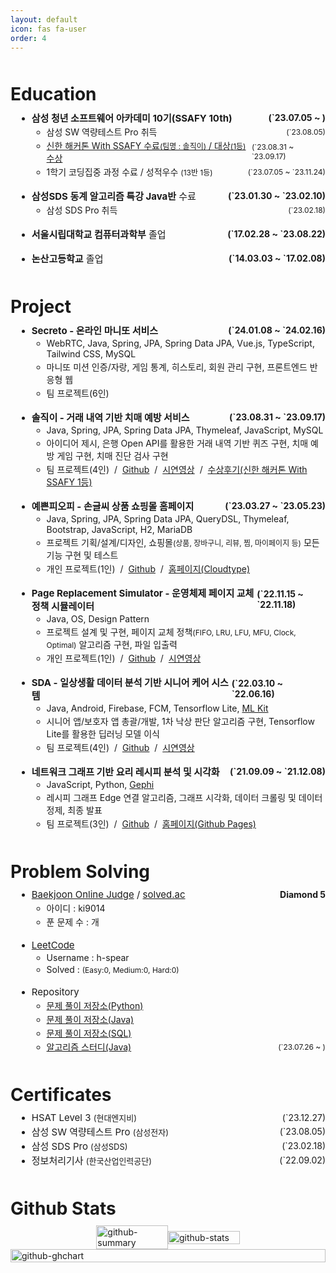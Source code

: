 ```yaml
---
layout: default
icon: fas fa-user
order: 4
---
```


<div class="profile__content">
  <!-- <div>My Profile</div> -->

  <!-- <div>
    <h2 id="Skills">Skills</h2>
    <ul>
      Skills Summary
    </ul>
  </div> -->

  <div>
    <h1 class="content__title" id="education">Education</h1>
    <ul>
      <li class="mb-18">
        <p class="content__element">
          <span class="font-medium"
            ><b>삼성 청년 소프트웨어 아카데미 10기(SSAFY 10th)</b></span
          >
          <span class="right-tag"><b>(`23.07.05 ~ )</b></span>
        </p>
        <ul>
          <li>
            <p class="content__element">
              <span>삼성 SW 역량테스트 Pro 취득</span>
              <span class="font-small right-tag">(`23.08.05)</span>
            </p>
          </li>
          <li>
            <p class="content__element">
              <span>
                <a
                  href="https://www.seoulfn.com/news/articleView.html?idxno=496024"
                  target="_blank"
                  >신한 해커톤 With SSAFY 수료<span class="font-small"
                    >(팀명 : 솔직이)</span
                  >
                  / 대상<span class="font-small">(1등)</span> 수상</a
                >
              </span>
              <span class="font-small right-tag">(`23.08.31 ~ `23.09.17)</span>
            </p>
          </li>
          <li>
            <p class="content__element">
              <span>1학기 코딩집중 과정 수료 / 성적우수
                <span class="font-small">(13반 1등)</span>
              </span>
              <span class="font-small right-tag">(`23.07.05 ~ `23.11.24)</span>
            </p>
          </li>
        </ul>
      </li>
      <li class="mb-18">
        <p class="content__element">
          <span class="font-medium"
            ><b>삼성SDS 동계 알고리즘 특강 Java반</b> 수료</span
          >
          <span class="right-tag"><b>(`23.01.30 ~ `23.02.10)</b></span>
        </p>
        <ul>
          <li>
            <p class="content__element">
              <span>삼성 SDS Pro 취득</span>
              <span class="font-small right-tag">(`23.02.18)</span>
            </p>
          </li>
        </ul>
      </li>
      <li class="mb-18">
        <p class="content__element">
          <span class="font-medium"
            ><b>서울시립대학교 컴퓨터과학부</b> 졸업</span>
          <span class="right-tag"><b>(`17.02.28 ~ `23.08.22)</b></span>
        </p>
      </li>
      <li>
        <p class="content__element">
          <span class="font-medium"><b>논산고등학교</b> 졸업</span>
          <span class="right-tag"><b>(`14.03.03 ~ `17.02.08)</b></span>
        </p>
      </li>
    </ul>
  </div>

  <div>
    <h1 class="content__title" id="project">Project</h1>
    <ul>
      <li class="mb-18">
        <p class="content__element">
          <span class="font-medium"><b>Secreto - 온라인 마니또 서비스</b></span>
          <span class="right-tag"><b>(`24.01.08 ~ `24.02.16)</b></span>
        </p>
        <ul>
          <li>
            <p class="content__element">
             <span>WebRTC, Java, Spring, JPA, Spring Data JPA, Vue.js, TypeScript, Tailwind CSS, MySQL</span>
            </p>
          </li>
          <li>
            <p class="content__element">
             <span>마니또 미션 인증/자랑, 게임 통계, 히스토리, 회원 관리 구현, 프론트엔드 반응형 웹</span>
            </p>
          </li>
          <li>
            <p class="content__element">
              <span>팀 프로젝트(6인)</span>
            </p>
          </li>
        </ul>
      </li>
      <li class="mb-18">
        <p class="content__element">
          <span class="font-medium"><b>솔직이 - 거래 내역 기반 치매 예방 서비스</b></span>
          <span class="right-tag"><b>(`23.08.31 ~ `23.09.17)</b></span>
        </p>
        <ul>
          <li>
            <p class="content__element">
             <span>Java, Spring, JPA, Spring Data JPA, Thymeleaf, JavaScript, MySQL</span>
            </p>
          </li>
          <li>
            <p class="content__element">
             <span>아이디어 제시, 은행 Open API를 활용한 거래 내역 기반 퀴즈 구현, 치매 예방 게임 구현, 치매 진단 검사 구현</span>
            </p>
          </li>
          <li>
            <p class="content__element">
              <div>
                팀 프로젝트(4인)
                &nbsp;/&nbsp;
                <a href="https://github.com/SSAFYxShinhan/SolJiGi"
                    target="_blank">Github</a>
                &nbsp;/&nbsp;
                <a href="https://youtu.be/rNPzuXeeRWc"
                    target="_blank">시연영상</a>
                &nbsp;/&nbsp;
                <a href="https://www.ssafy.com/ksp/servlet/swp.board.controller.SwpBoardServlet?p_process=select-board-view&p_menu_cd=M0204&p_tabseq=226509&p_seq=60&p_pageno="
                    target="_blank">수상후기(신한 해커톤 With SSAFY 1등)</a>
              </div>
            </p>
          </li>
        </ul>
      </li>
      <li class="mb-18">
        <p class="content__element">
          <span class="font-medium"><b>예쁜피오피 - 손글씨 상품 쇼핑몰 홈페이지</b></span>
          <span class="right-tag"><b>(`23.03.27 ~ `23.05.23)</b></span>
        </p>
        <ul>
          <li>
            <p class="content__element">
             <span>Java, Spring, JPA, Spring Data JPA, QueryDSL, Thymeleaf, Bootstrap, JavaScript, H2, MariaDB</span>
            </p>
          </li>
          <li>
            <p class="content__element">
             <span>프로젝트 기획/설계/디자인, 쇼핑몰<span class="font-small">(상품, 장바구니, 리뷰, 찜, 마이페이지 등)</span> 모든 기능 구현 및 테스트</span>
            </p>
          </li>
          <li>
            <p class="content__element">
              <div>
                개인 프로젝트(1인)
                &nbsp;/&nbsp;
                <a href="https://github.com/h-spear/pretty-pop"
                    target="_blank">Github</a>
                &nbsp;/&nbsp;
                <a href="https://port-0-pretty-pop-1msx2blg22vwx1.sel3.cloudtype.app/"
                    target="_blank">홈페이지(Cloudtype)</a>
              </div>
            </p>
          </li>
        </ul>
      </li>
      <li class="mb-18">
        <p class="content__element">
          <span class="font-medium"><b>Page Replacement Simulator - 운영체제 페이지 교체 정책 시뮬레이터</b></span>
          <span class="right-tag"><b>(`22.11.15 ~ `22.11.18)</b></span>
        </p>
        <ul>
          <li>
            <p class="content__element">
             <span>Java, OS, Design Pattern</span>
            </p>
          </li>
          <li>
            <p class="content__element">
             <span>프로젝트 설계 및 구현, 페이지 교체 정책<span class="font-small">(FIFO, LRU, LFU, MFU, Clock, Optimal)</span> 알고리즘 구현, 파일 입출력</span>
            </p>
          </li>
          <li>
            <p class="content__element">
              <div>
                개인 프로젝트(1인)
                &nbsp;/&nbsp;
                <a href="https://github.com/h-spear/page-replacement-simulator"
                    target="_blank">Github</a>
                &nbsp;/&nbsp;
                <a href="https://youtu.be/bhc0smhrTc4"
                    target="_blank">시연영상</a>
              </div>
            </p>
          </li>
        </ul>
      </li>
      <li class="mb-18">
        <p class="content__element">
          <span class="font-medium"
            ><b>SDA - 일상생활 데이터 분석 기반 시니어 케어 시스템</b></span
          >
          <span class="right-tag"><b>(`22.03.10 ~ `22.06.16)</b></span>
        </p>
        <ul>
          <li>
            <p class="content__element">
             <span>Java, Android, Firebase, FCM, Tensorflow Lite,
             <a href="https://developers.google.com/ml-kit/vision/pose-detection"
                target="_blank">ML Kit</a>
              </span>
            </p>
          </li>
          <li>
            <p class="content__element">
             <span>시니어 앱/보호자 앱 총괄/개발, 1차 낙상 판단 알고리즘 구현, Tensorflow Lite를 활용한 딥러닝 모델 이식</span>
            </p>
          </li>
          <li>
            <p class="content__element">
              <div>
                팀 프로젝트(4인)
                &nbsp;/&nbsp;
                <a href="https://github.com/h-spear/senior-danger-analysis"
                    target="_blank">Github</a>
                &nbsp;/&nbsp;
                <a href="https://youtu.be/W3RGKqy59TE"
                    target="_blank">시연영상</a>
              </div>
            </p>
          </li>
        </ul>
      </li>
      <li class="mb-18">
        <p class="content__element">
          <span class="font-medium"><b>네트워크 그래프 기반 요리 레시피 분석 및 시각화</b></span>
          <span class="right-tag"><b>(`21.09.09 ~ `21.12.08)</b></span>
        </p>
        <ul>
          <li>
            <p class="content__element">
              <span>JavaScript, Python,
                <a href="https://gephi.org/"
                    target="_blank">Gephi</a>
              </span>
            </p>
          </li>
          <li>
            <p class="content__element">
             <span>레시피 그래프 Edge 연결 알고리즘, 그래프 시각화, 데이터 크롤링 및 데이터 정제, 최종 발표</span>
            </p>
          </li>
          <li>
            <p class="content__element">
              <div>
                팀 프로젝트(3인)
                &nbsp;/&nbsp;
                <a href="https://github.com/h-spear/recipe-analysis-and-network-visualization/"
                    target="_blank">Github</a>
                &nbsp;/&nbsp;
                <a href="https://h-spear.github.io/recipe-analysis-and-network-visualization/"
                    target="_blank">홈페이지(Github Pages)</a>
              </div>
            </p>
          </li>
        </ul>
      </li>
    </ul>
  </div>

  <div>
    <h1 class="content__title" id="problem-solving">Problem Solving</h1>
    <ul>
      <li class="mb-18">
        <p class="content__element-certificates">
          <span class="font-medium">
            <a href="https://www.acmicpc.net/user/ki9014" target="_blank"
              >Baekjoon Online Judge</a
            >
            /
            <a href="https://solved.ac/profile/ki9014" target="_blank"
              >solved.ac</a
            >
          </span>
          <span><b>Diamond 5</b></span>
        </p>
        <ul>
          <li>
            <p class="content__element">
              <span>아이디 : ki9014 </span>
            </p>
          </li>
          <li>
            <p class="content__element">
              <span
                >푼 문제 수 : <span class="boj-solved-count"></span>개
              </span>
            </p>
          </li>
        </ul>
      </li>
      <li class="mb-18">
        <p class="content__element">
          <span class="font-medium">
            <a href="https://leetcode.com/h-spear" target="_blank">LeetCode</a>
          </span>
        </p>
        <ul>
          <li>
            <p class="content__element">
              <span>Username : h-spear </span>
            </p>
          </li>
          <li>
            <p class="content__element">
              <span
                >Solved : <span class="leetcode-solved-count"></span>
                <span class="font-small"
                  >(Easy:<span class="leetcode-easy-solved-count">0</span>,
                  Medium:<span class="leetcode-medium-solved-count">0</span>,
                  Hard:<span class="leetcode-hard-solved-count">0</span>)
                </span>
              </span>
            </p>
          </li>
        </ul>
      </li>
      <li>
        <p class="content__element">
          <span class="font-medium"> Repository </span>
        </p>
        <ul>
          <li>
            <p class="content__element">
              <span>
                <a
                  href="https://github.com/h-spear/problem-solving-python"
                  target="_blank"
                  >문제 풀이 저장소(Python)</a
                >
              </span>
            </p>
          </li>
          <li>
            <p class="content__element">
              <span>
                <a
                  href="https://github.com/h-spear/problem-solving-java"
                  target="_blank"
                  >문제 풀이 저장소(Java)</a
                >
              </span>
            </p>
          </li>
          <li>
            <p class="content__element">
              <span>
                <a
                  href="https://github.com/h-spear/problem-solving-sql"
                  target="_blank"
                  >문제 풀이 저장소(SQL)</a
                >
              </span>
            </p>
          </li>
          <li>
            <p class="content__element-certificates">
              <span>
                <a
                  href="https://github.com/Hyunjoo-J/SSAFY_Study"
                  target="_blank"
                  >알고리즘 스터디(Java)</a
                >
              </span>
              <span class="font-small">(`23.07.26 ~ )</span>
            </p>
          </li>
        </ul>
      </li>
    </ul>
  </div>

  <div>
    <h1 class="content__title" id="certificates">Certificates</h1>
    <ul>
      <li>
        <p class="content__element-certificates">
          <span class="font-medium"
            >HSAT Level 3 <span class="font-regular">(현대엔지비)</span></span
          >
          <span>(`23.12.27)</span>
        </p>
      </li>
      <li>
        <p class="content__element-certificates">
          <span class="font-medium"
            >삼성 SW 역량테스트 Pro
            <span class="font-regular">(삼성전자)</span></span
          >
          <span>(`23.08.05)</span>
        </p>
      </li>
      <li>
        <p class="content__element-certificates">
          <span class="font-medium"
            >삼성 SDS Pro <span class="font-regular">(삼성SDS)</span></span
          >
          <span>(`23.02.18)</span>
        </p>
      </li>
      <li>
        <p class="content__element-certificates">
          <span class="font-medium"
            >정보처리기사
            <span class="font-regular">(한국산업인력공단)</span></span
          >
          <span>(`22.09.02)</span>
        </p>
      </li>
    </ul>
  </div>

  <div>
    <h1 class="content__title" id="github">
      Github Stats
    </h1>
    <a href="https://github.com/h-spear" target="_blank">
      <div class="github-card-container">
        <div class="github-stat-card-container">
          <img
            class="bg-transparent"
            src="https://github-profile-summary-cards.vercel.app/api/cards/stats?username=h-spear&theme=transparent"
            alt="github-summary"
          />
          <img
            class="bg-transparent"
            src="https://github-readme-stats.vercel.app/api/top-langs/?username=h-spear&layout=compact&theme=transparent&hide_border=true"
            alt="github-stats"
          />
        </div>
        <img
          class="bg-transparent" 
          src="https://ghchart.rshah.org/h-spear"
          alt="github-ghchart" />
      </div>
    </a>
  </div>
</div>

<style>
  .profile__content {
    font-size: 14px;
  }

  .profile__content .content__element {
    margin: 0 !important;
    display: flex;
    justify-content: space-between;
    align-items: center;
  }

  .profile__content .content__element-certificates {
    margin: 0 !important;
    display: flex;
    justify-content: space-between;
    align-items: center;
  }

  .profile__content > div {
    margin-top: 24px !important;
  }

  .profile__content .content__title {
    margin: 50px 0 10px 0 !important;
  }

  .profile__content > div > ul {
    margin: 10px 0 0 10px !important;
  }

  .profile__content li {
    margin: 2px 0;
  }

  .profile__content > div > ul > li {
    list-style: disc;
  }

  .profile__content .font-medium {
    font-size: 15px;
  }

  .profile__content .font-regular {
    font-size: 13px;
  }

  .profile__content .font-small {
    font-size: 12px;
  }

  .profile__content .mb-18 {
    margin-bottom: 18px !important;
  }

  .profile__content .bg-transparent {
    background-color: transparent !important;
    width: 100%;
  }

  .profile__content .github-card-container {
    display: flex;
    flex-direction: column;
    justify-content: center;
    align-items: center;
  }
  
  .profile__content .github-stat-card-container {
    display: flex;
    justify-content: space-between;
    align-items: center;
  }
  

  .profile__content a:hover {
    color: #ffa600;
    transition: 0.1s;
  }

@media screen and (max-width: 568px) {
  .profile__content .content__element {
    flex-direction: column;
    align-items: start;
  }

  .profile__content .right-tag {
    margin-left: 10px;
  }

  .profile__content > div > ul {
    margin: 10px 0 0 0px !important;
  }

  .profile__content .github-stat-card-container {
    flex-direction: column;
    margin-bottom: 10px;
  }
}
</style>

<script>
  const bojProfileApiBaseUrl =
    "https://api-py.vercel.app/?r=https://solved.ac/api/v3/user/show?handle=";
  const bojHandle = "ki9014";
  const leetcodeInfoApiBaseUrl = "https://leetcode-stats-api.herokuapp.com/";
  const leetcodeHandle = "h-spear";

  window.onload = () => {
    const solvedCount = document.querySelector(".boj-solved-count");
    const leetcodeSolvedCount = document.querySelector(
      ".leetcode-solved-count"
    );
    const leetcodeEasyCount = document.querySelector(
      ".leetcode-easy-solved-count"
    );
    const leetcodeMediumCount = document.querySelector(
      ".leetcode-medium-solved-count"
    );
    const leetcodeHardCount = document.querySelector(
      ".leetcode-hard-solved-count"
    );
    fetch(bojProfileApiBaseUrl + bojHandle)
      .then((response) => response.json())
      .then((data) => {
        solvedCount.innerText = data.solvedCount;
      });

    fetch(leetcodeInfoApiBaseUrl + leetcodeHandle)
      .then((response) => response.json())
      .then((data) => {
        leetcodeSolvedCount.innerText = data.totalSolved;
        leetcodeEasyCount.innerText = data.easySolved;
        leetcodeMediumCount.innerText = data.mediumSolved;
        leetcodeHardCount.innerText = data.hardSolved;
      });
  };
</script>
